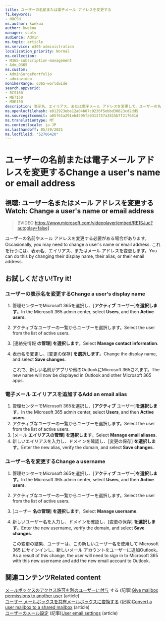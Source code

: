 ```yaml
---
title: ユーザーの名前または電子メール アドレスを変更する
f1.keywords:
- NOCSH
ms.author: kwekua
author: kwekua
manager: scotv
audience: Admin
ms.topic: article
ms.service: o365-administration
localization_priority: Normal
ms.collection:
- M365-subscription-management
- Adm_O365
ms.custom:
- AdminSurgePortfolio
- adminvideo
monikerRange: o365-worldwide
search.appverid:
- BCS160
- MET150
- MOE150
description: 表示名、エイリアス、または電子メール アドレスを変更して、ユーザーの名前または電子メール アドレスを変更する方法について説明します。
ms.openlocfilehash: e012923ebe12a04b07c9236f5ebbd30623cd2dd5
ms.sourcegitcommit: a05f61a291eb4595fa9313757a3815b7f217681d
ms.translationtype: MT
ms.contentlocale: ja-JP
ms.lasthandoff: 05/29/2021
ms.locfileid: "52706420"
---
```

# <a name="change-a-users-name-or-email-address"></a><span data-ttu-id="796c8-103">ユーザーの名前または電子メール アドレスを変更する</span><span class="sxs-lookup"><span data-stu-id="796c8-103">Change a user's name or email address</span></span>

## <a name="watch-change-a-users-name-or-email-address"></a><span data-ttu-id="796c8-104">視聴: ユーザー名またはメール アドレスを変更する</span><span class="sxs-lookup"><span data-stu-id="796c8-104">Watch: Change a user's name or email address</span></span>

> [!VIDEO https://www.microsoft.com/videoplayer/embed/RE1SJuc?autoplay=false]

<span data-ttu-id="796c8-105">ユーザーの名前やメール アドレスを変更する必要がある場合があります。</span><span class="sxs-lookup"><span data-stu-id="796c8-105">Occasionally, you may need to change a user's name or email address.</span></span> <span data-ttu-id="796c8-106">これを行うには、表示名、エイリアス、またはメール アドレスを変更します。</span><span class="sxs-lookup"><span data-stu-id="796c8-106">You can do this by changing their display name, their alias, or their email address.</span></span> 

## <a name="try-it"></a><span data-ttu-id="796c8-107">お試しください!</span><span class="sxs-lookup"><span data-stu-id="796c8-107">Try it!</span></span>

### <a name="change-a-users-display-name"></a><span data-ttu-id="796c8-108">ユーザーの表示名を変更する</span><span class="sxs-lookup"><span data-stu-id="796c8-108">Change a user's display name</span></span>

1. <span data-ttu-id="796c8-109">管理センターでMicrosoft 365を選択し、[**アクティブ** ユーザー]**を選択します**。</span><span class="sxs-lookup"><span data-stu-id="796c8-109">In the Microsoft 365 admin center, select **Users**, and then **Active users**.</span></span>
1. <span data-ttu-id="796c8-110">アクティブなユーザーの一覧からユーザーを選択します。</span><span class="sxs-lookup"><span data-stu-id="796c8-110">Select the user from the list of active users.</span></span>
1. <span data-ttu-id="796c8-111">[連絡先情報 **の管理] を選択します**。</span><span class="sxs-lookup"><span data-stu-id="796c8-111">Select **Manage contact information**.</span></span>
1. <span data-ttu-id="796c8-112">表示名を変更し、[変更の保存] **を選択します**。</span><span class="sxs-lookup"><span data-stu-id="796c8-112">Change the display name, and select **Save changes**.</span></span>

    <span data-ttu-id="796c8-113">これで、新しい名前がアプリや他のOutlookにMicrosoft 365されます。</span><span class="sxs-lookup"><span data-stu-id="796c8-113">The new name will now be displayed in Outlook and other Microsoft 365 apps.</span></span>

### <a name="add-an-email-alias"></a><span data-ttu-id="796c8-114">電子メール エイリアスを追加する</span><span class="sxs-lookup"><span data-stu-id="796c8-114">Add an email alias</span></span>

1. <span data-ttu-id="796c8-115">管理センターでMicrosoft 365を選択し、[**アクティブ** ユーザー]**を選択します**。</span><span class="sxs-lookup"><span data-stu-id="796c8-115">In the Microsoft 365 admin center, select **Users**, and then **Active users**.</span></span>
1. <span data-ttu-id="796c8-116">アクティブなユーザーの一覧からユーザーを選択します。</span><span class="sxs-lookup"><span data-stu-id="796c8-116">Select the user from the list of active users.</span></span>
1. <span data-ttu-id="796c8-117">[メール **エイリアスの管理] を選択します**。</span><span class="sxs-lookup"><span data-stu-id="796c8-117">Select **Manage email aliases**.</span></span>
1. <span data-ttu-id="796c8-118">新しいエイリアスを入力し、ドメインを確認し、[変更の保存] **を選択します**。</span><span class="sxs-lookup"><span data-stu-id="796c8-118">Enter the new alias, verify the domain, and select **Save changes**.</span></span>

### <a name="change-a-username"></a><span data-ttu-id="796c8-119">ユーザー名を変更する</span><span class="sxs-lookup"><span data-stu-id="796c8-119">Change a username</span></span>

1. <span data-ttu-id="796c8-120">管理センターでMicrosoft 365を選択し、[**アクティブ** ユーザー]**を選択します**。</span><span class="sxs-lookup"><span data-stu-id="796c8-120">In the Microsoft 365 admin center, select **Users**, and then **Active users**.</span></span>
1. <span data-ttu-id="796c8-121">アクティブなユーザーの一覧からユーザーを選択します。</span><span class="sxs-lookup"><span data-stu-id="796c8-121">Select the user from the list of active users.</span></span>
1. <span data-ttu-id="796c8-122">[ユーザー **名の管理] を選択します**。</span><span class="sxs-lookup"><span data-stu-id="796c8-122">Select **Manage username**.</span></span>
1. <span data-ttu-id="796c8-123">新しいユーザー名を入力し、ドメインを確認し、[変更の保存] **を選択します**。</span><span class="sxs-lookup"><span data-stu-id="796c8-123">Enter the new username, verify the domain, and select **Save changes**.</span></span>

    <span data-ttu-id="796c8-124">この変更の結果、ユーザーは、この新しいユーザー名を使用して Microsoft 365 にサインインし、新しいメール アカウントをユーザーに追加Outlook。</span><span class="sxs-lookup"><span data-stu-id="796c8-124">As a result of this change, the user will need to sign in to Microsoft 365 with this new username and add the new email account to Outlook.</span></span>

## <a name="related-content"></a><span data-ttu-id="796c8-125">関連コンテンツ</span><span class="sxs-lookup"><span data-stu-id="796c8-125">Related content</span></span>

<span data-ttu-id="796c8-126">[メールボックスのアクセス許可を別のユーザーに付与](../admin/add-users/give-mailbox-permissions-to-another-user.md) する (記事)</span><span class="sxs-lookup"><span data-stu-id="796c8-126">[Give mailbox permissions to another user](../admin/add-users/give-mailbox-permissions-to-another-user.md) (article)</span></span>\
<span data-ttu-id="796c8-127">[ユーザー メールボックスを共有メールボックスに変換する](../admin/email/convert-user-mailbox-to-shared-mailbox.md) (記事)</span><span class="sxs-lookup"><span data-stu-id="796c8-127">[Convert a user mailbox to a shared mailbox](../admin/email/convert-user-mailbox-to-shared-mailbox.md) (article)</span></span>\
<span data-ttu-id="796c8-128">[ユーザーのメール設定](../admin/email/office-365-user-email-settings.md) (記事)</span><span class="sxs-lookup"><span data-stu-id="796c8-128">[User email settings](../admin/email/office-365-user-email-settings.md) (article)</span></span>
